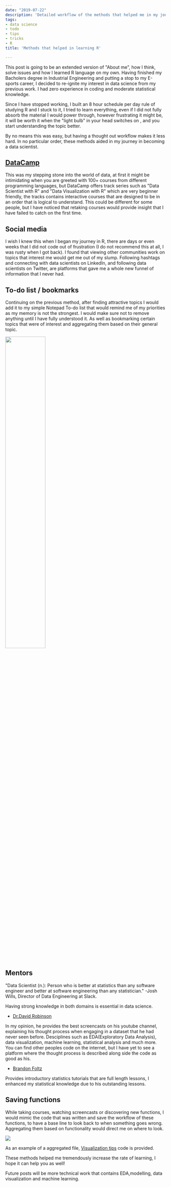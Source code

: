 ```yaml
---
date: "2019-07-22"
description: 'Detailed workflow of the methods that helped me in my journey to this day.'
tags:
- data science
- todo
- tips
- tricks
- R
title: 'Methods that helped in learning R'

---
```


This post is going to be an extended version of "About me", how I think, solve issues and how I learned R language on my own. Having finished my Bacholers degree in Industrial Engineering and putting a stop to my E-sports career, I 
decided to re-ignite my interest in data science from my previous work. I had zero experience in coding and moderate statistical knowledge. 

Since I have stopped working, I built an 8 hour schedule per day rule of studying R and I stuck 
to it, I tried to learn everything, even if I did not fully absorb the material I would power through, however frustrating it might be, it will be worth it when the "light bulb" in your head switches on , and you start understanding the topic better.

By no means this was easy, but having a thought out workflow makes it less hard. In no particular order, these methods aided in my journey in becoming a data scientist.

## [DataCamp](http://DataCamp.com/)

This was my stepping stone into the world of data, at first it might be intimidating when you are greeted with 100+ courses from different programming languages, but DataCamp offers track series such as "Data Scientist with R" and 
"Data Visualization with R" which are very beginner friendly, the tracks contains interactive courses that are designed to be in an order that is logical to understand. This could be different for some people, but I have noticed that retaking courses would provide insight that I have failed to catch on the first time.

## Social media

I wish I knew this when I began my journey in R, there are days or even weeks that I did not code out of frustration (I do not recommend this at all, I was rusty when I got back). I found that viewing other communities work on 
topics that interest me would get me out of my slump. Following hashtags and connecting with data scientists on LinkedIn, and following data scientists on Twitter, are platforms that gave me a whole new funnel of information that I never had.

## To-do list / bookmarks

Continuing on the previous method, after finding attractive topics I would add it to my simple Notepad To-do list that would remind me of my priorities as my memory is not the strongest. I would make sure not to remove anything until
I have fully understood it. As well as bookmarking certain topics that were of interest and aggregating them based on their general topic.

<img src="/posts/post-1_files/Combined.PNG" alt="" width="50%"/>

## Mentors
"Data Scientist (n.): Person who is better at statistics than any software engineer and better at software engineering than any statistician." -Josh Wills, Director of Data Engineering at Slack.

Having strong knowledge in both domains is essential in data science.

* [Dr.David Robinson](https://www.youtube.com/channel/UCeiiqmVK07qhY-wvg3IZiZQ)

In my opinion, he provides the best screencasts on his youtube channel, explaining his thought process when engaging in a dataset that he had never seen before. Desciplines such as EDA(Exploratory Data Analysis), data visualization, 
machine learning, statistical analysis and much more. 
You can find other peoples code on the internet, but I have yet to see a platform where the thought process is described along side the code as good as his.

* [Brandon Foltz](https://www.youtube.com/channel/UCFrjdcImgcQVyFbK04MBEhA)

Provides introductory statistics tutorials that are full length lessons, I enhanced my statistical knowledge due to his outstanding lessons.

## Saving functions

While taking courses, watching screencasts or discovering new functions, I would mimic the code that was written and save the workflow of these functions, to have a base line to look back to when something goes wrong. Aggregating them based on functionality would direct me on where to look.

![](/posts/post-1_files/Functions.PNG)

As an example of a aggregated file, [Visualization tips](https://github.com/YazidKurdi/blog/blob/master/Examples/Visualization%20tips.R) code is provided.

These methods helped me tremendously increase the rate of learning, I hope it can help you as well!

Future posts will be more technical work that contains EDA,modelling, data visualization and machine learning.



